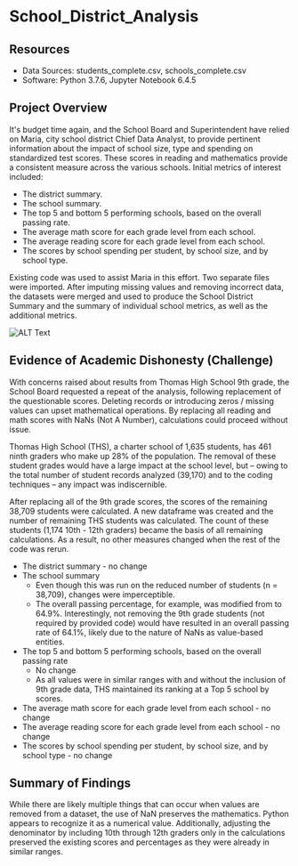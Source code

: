 # School_District_Analysis

## Resources
- Data Sources: students_complete.csv, schools_complete.csv
- Software: Python 3.7.6, Jupyter Notebook 6.4.5

## Project Overview
It's budget time again, and the School Board and Superintendent have relied on Maria, city school district Chief Data Analyst, to provide pertinent information about the impact of school size, type and spending on standardized test scores. These scores in reading and mathematics provide a consistent measure across the various schools. Initial metrics of interest included:
- The district summary.
- The school summary.
- The top 5 and bottom 5 performing schools, based on the overall passing rate.
- The average math score for each grade level from each school.
- The average reading score for each grade level from each school.
- The scores by school spending per student, by school size, and by school type.

Existing code was used to assist Maria in this effort. Two separate files were imported. After imputing missing values and removing incorrect data, the datasets were merged and used to produce the School District Summary and the summary of individual school metrics, as well as the additional metrics.

![ALT Text](https://user-images.githubusercontent.com/30667001/149038072-daf46753-7feb-4d7d-b367-1c6421a45240.png)

## Evidence of Academic Dishonesty (Challenge)
With concerns raised about results from Thomas High School 9th grade, the School Board requested a repeat of the analysis, following replacement of the questionable scores. Deleting records or introducing zeros / missing values can upset mathematical operations. By replacing all reading and math scores with NaNs (Not A Number), calculations could proceed without issue.

Thomas High School (THS), a charter school of 1,635 students, has 461 ninth graders who make up 28% of the population. The removal of these student grades would have a large impact at the school level, but – owing to the total number of student records analyzed (39,170) and to the coding techniques – any impact was indiscernible.

After replacing all of the 9th grade scores, the scores of the remaining 38,709 students were calculated. A new dataframe was created and the number of remaining THS students was calculated. The count of these students (1,174 10th - 12th graders) became the basis of all remaining calculations. As a result, no other measures changed when the rest of the code was rerun.
- The district summary - no change
- The school summary
  - Even though this was run on the reduced number of students (n = 38,709), changes were imperceptible.
  - The overall passing percentage, for example, was modified from <INSERT> to 64.9%. Interestingly, not removing the 9th grade students (not required by provided code) would have resulted in an overall passing rate of 64.1%, likely due to the nature of NaNs as value-based entities.
- The top 5 and bottom 5 performing schools, based on the overall passing rate
  - No change
  - As all values were in similar ranges with and without the inclusion of 9th grade data, THS maintained its ranking at a Top 5 school by scores.
- The average math score for each grade level from each school - no change
- The average reading score for each grade level from each school - no change
- The scores by school spending per student, by school size, and by school type - no change
 
 ## Summary of Findings
  While there are likely multiple things that can occur when values are removed from a dataset, the use of NaN preserves the mathematics.
  Python appears to recognize it as a numerical value.
  Additionally, adjusting the denominator by including 10th through 12th graders only in the calculations preserved the existing scores and percentages as they were already in similar ranges.
 



